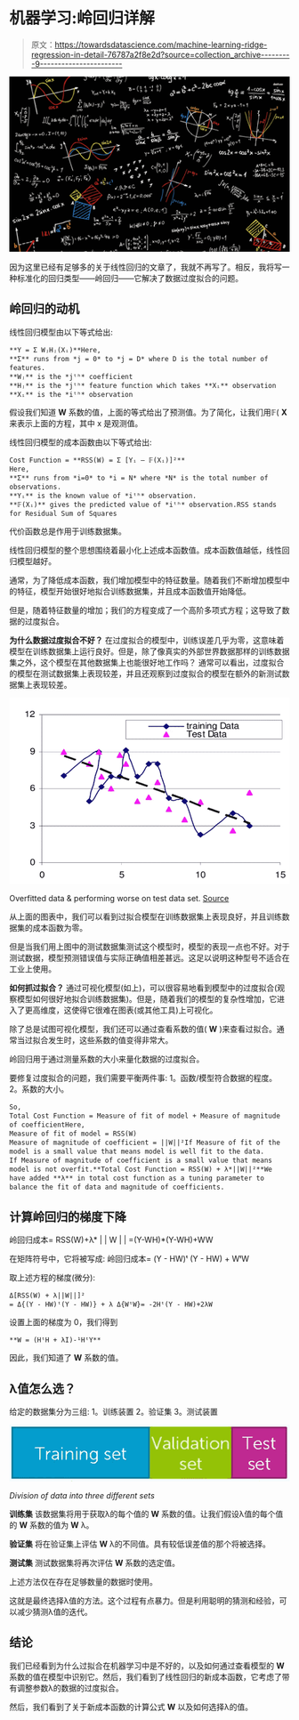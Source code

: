 # 机器学习:岭回归详解

> 原文：<https://towardsdatascience.com/machine-learning-ridge-regression-in-detail-76787a2f8e2d?source=collection_archive---------9----------------------->

![](img/012d89009eb77fc40ba14401fbaffdf9.png)

因为这里已经有足够多的关于线性回归的文章了，我就不再写了。相反，我将写一种标准化的回归类型——岭回归——它解决了数据过度拟合的问题。

## **岭回归的动机**

线性回归模型由以下等式给出:

```
**Y = Σ WⱼHⱼ(Xᵢ)**Here, 
**Σ** runs from *j = 0* to *j = D* where D is the total number of features.
**Wⱼ** is the *jᵗʰ* coefficient 
**Hⱼ** is the *jᵗʰ* feature function which takes **Xᵢ** observation
**Xᵢ** is the *iᵗʰ* observation
```

假设我们知道 **W** 系数的值，上面的等式给出了预测值。为了简化，让我们用𝔽( **X** 来表示上面的方程，其中 x 是观测值。

线性回归模型的成本函数由以下等式给出:

```
Cost Function = **RSS(W) = Σ [Yᵢ — 𝔽(Xᵢ)]²**
Here,
**Σ** runs from *i=0* to *i = N* where *N* is the total number of observations.
**Yᵢ** is the known value of *iᵗʰ* observation.
**𝔽(Xᵢ)** gives the predicted value of *iᵗʰ* observation.RSS stands for Residual Sum of Squares
```

代价函数总是作用于训练数据集。

线性回归模型的整个思想围绕着最小化上述成本函数值。成本函数值越低，线性回归模型越好。

通常，为了降低成本函数，我们增加模型中的特征数量。随着我们不断增加模型中的特征，模型开始很好地拟合训练数据集，并且成本函数值开始降低。

但是，随着特征数量的增加；我们的方程变成了一个高阶多项式方程；这导致了数据的过度拟合。

**为什么数据过度拟合不好？** 在过度拟合的模型中，训练误差几乎为零，这意味着模型在训练数据集上运行良好。但是，除了像真实的外部世界数据那样的训练数据集之外，这个模型在其他数据集上也能很好地工作吗？
通常可以看出，过度拟合的模型在测试数据集上表现较差，并且还观察到过度拟合的模型在额外的新测试数据集上表现较差。

![](img/341a7e83d64d6f21deff3f24f27b1f4f.png)

Overfitted data & performing worse on test data set. [Source](https://www.researchgate.net/figure/A-sample-model-of-over-fitting_fig2_267840187)

从上面的图表中，我们可以看到过拟合模型在训练数据集上表现良好，并且训练数据集的成本函数为零。

但是当我们用上图中的测试数据集测试这个模型时，模型的表现一点也不好。对于测试数据，模型预测错误值与实际正确值相差甚远。这足以说明这种型号不适合在工业上使用。

**如何抓过拟合？** 通过可视化模型(如上)，可以很容易地看到模型中的过度拟合(观察模型如何很好地拟合训练数据集)。但是，随着我们的模型的复杂性增加，它进入了更高维度，这使得它很难在图表(或其他工具)上可视化。

除了总是试图可视化模型，我们还可以通过查看系数的值( **W** )来查看过拟合。通常当过拟合发生时，这些系数的值变得非常大。

岭回归用于通过测量系数的大小来量化数据的过度拟合。

要修复过度拟合的问题，我们需要平衡两件事:
1。函数/模型符合数据的程度。
2。系数的大小。

```
So,
Total Cost Function = Measure of fit of model + Measure of magnitude                    of coefficientHere,
Measure of fit of model = RSS(W)
Measure of magnitude of coefficient = ||W||²If Measure of fit of the model is a small value that means model is well fit to the data.
If Measure of magnitude of coefficient is a small value that means model is not overfit.**Total Cost Function = RSS(W) + λ*||W||²**We have added **λ** in total cost function as a tuning parameter to balance the fit of data and magnitude of coefficients.
```

## 计算岭回归的梯度下降

岭回归成本= RSS(W)+λ* | | W | | =(Y-WH)*(Y-WH)+WW

在矩阵符号中，它将被写成:
岭回归成本= (Y - HW)ᵗ (Y - HW) + WᵗW

取上述方程的梯度(微分):

```
Δ[RSS(W) + λ||W||]²
= Δ{(Y - HW)ᵗ(Y - HW)} + λ Δ{WᵗW}= -2Hᵗ(Y - HW)+2λW
```

设置上面的梯度为 0，我们得到

```
**W = (HᵗH + λI)-¹HᵗY**
```

因此，我们知道了 **W** 系数的值。

## λ值怎么选？

给定的数据集分为三组:
1。训练装置
2。验证集
3。测试装置

![](img/3bcb440dd2f025802ded3518180a812e.png)

*Division of data into three different sets*

**训练集** 该数据集将用于获取λ的每个值的 **W** 系数的值。让我们假设λ值的每个值的 **W** 系数的值为 **W** λ。

**验证集** 将在验证集上评估 **W** λ的不同值。具有较低误差值的那个将被选择。

**测试集** 测试数据集将再次评估 **W** 系数的选定值。

上述方法仅在存在足够数量的数据时使用。

这就是最终选择λ值的方法。这个过程有点暴力。但是利用聪明的猜测和经验，可以减少猜测λ值的迭代。

## 结论

我们已经看到为什么过拟合在机器学习中是不好的，以及如何通过查看模型的 **W** 系数的值在模型中识别它。然后，我们看到了线性回归的新成本函数，它考虑了带有调整参数λ的数据的过度拟合。

然后，我们看到了关于新成本函数的计算公式 **W** 以及如何选择λ的值。